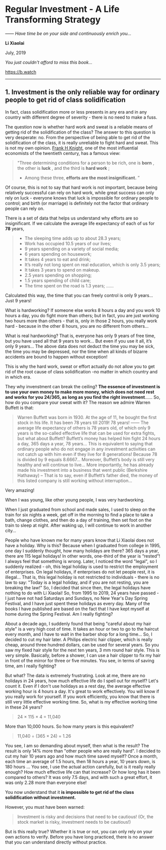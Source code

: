 # Regular Investment - A Life Transforming Strategy

*—— Have time be on your side and continuously enrich you...*

**Li Xiaolai**

July, 2019

*You just couldn't afford to miss this book...*

https://b.watch

---

## 1. Investment is the only reliable way for ordinary people to get rid of class solidification

In fact, class solidification more or less presents in any era and in any country with different degree of severity - there is no need to make a fuss.

The question now is whether hard work and sweat is a reliable means of getting rid of the solidification of the class? The answer to this question is very desperate: no. From the perspective of being able to get rid of the solidification of the class, it is really unreliable to fight hard and sweat. This is not my own opinion. [Frank H Knight](https://en.wikipedia.org/wiki/Frank_Knight), one of the most influential economists of the twentieth century, has a famous view:

> "Three determining conditions for a person to be rich, one is **born** , the other is **luck** , and the third is **hard work** ;
> - Among these three, **efforts are the most insignificant.** ”

Of course, this is not to say that hard work is not important, because being relatively successful can rely on hard work, while great success can only rely on luck - everyone knows that luck is impossible for ordinary people to control; and birth (or marriage) is definitely not the factor that ordinary people can rely on.

There is a set of data that helps us understand why efforts are so insignificant. If we calculate the average life expectancy of each of us for **78** years,

> - The sleeping time adds up to about 28.3 years;
> - Work has occupied 10.5 years of our lives;
> - 9 years spending on a variety of social media;
> - 6 years spending on housework;
> - It takes 4 years to eat and drink;
> - It’s really not long spent on real education, which is only 3.5 years;
> - It takes 3 years to spend on makeup.
> - 2.5 years spending on shopping;
> - 1.5 years spending  of child care;
> - The time spent on the road is 1.3 years;
> ......

Calculated this way, the time that you can freely control is only 9 years... Just 9 years!

What is hardworking? If someone else works 8 hours a day and you work 10 hours a day, you do fight more than others; but in fact, you are just working two hours more than others - that is, only in those 2 hours, you really work hard - because in the other 8 hours, you are no different from others...

What is real hardworking? That is, everyone has only 9 years of free time, but you have used all that 9 years to work... But even if you use it all, it’s only 9 years... The above data does not deduct the time you may be sick, the time you may be depressed, nor the time when all kinds of bizarre accidents are bound to happen without exception!

This is why the hard work, sweat or effort actually do not allow you to get rid of the root cause of class solidification -no matter in which country and in which era.

They why invenstment can break the ceiling? **The essence of investment is to use your own money to make more money, which does not need rest and works for you 24/365, as long as you find the right investment**...... So, how do you compare your sweat with it? The reason we admire Warren Buffett is that:


> Warren Buffett was born in 1930. At the age of 11, he bought the first stock in his life. It has been 78 years till 2019!
> 78 years! —— The average life expectancy of others is 78 years old, of which only 9 years is the so-called effective life that can be used for extra fights, but what about Buffett? Buffett’s money has helped him fight 24 hours a day, 365 days a year, 78 years...
> This is equivalent to saying that ordinary people who do not engage in any investment activities can not catch up with him even if they live for 8 generations! Because 78 is divided by 9 equals 8.6667...
> Moreover, Buffett’s body is still very healthy and will continue to live... More importantly, he has already made his investment into a business that went public (Berkshire Hathaway) – That is to say, even if Buffett’s father died, the money of this listed company is still working without interruption...

Very amazing!

When I was young, like other young people, I was very hardworking.

When I just graduated from school and made sales, I used to sleep on the train for six nights a week, get off in the morning to find a place to take a bath, change clothes, and then do a day of training, then set foot on the train to sleep at night. After waking up, I will continue to work in another city...

People who have known me for many years know that Li Xiaolai does  not have a holiday. Why is this? Because when I graduated from college in 1995, one day I suddenly thought, how many holidays are there? 365 days a year, there are 115 legal holidays! In other words, one-third of the year is “rested”! I always feel that something is wrong. Later, I noticed the word "legal", so I suddenly realized - oh, this legal holiday is used to restrict the employment of enterprises. On legal holidays, if enterprises do not let people rest, it is illegal... That is, this legal holiday is not restricted to individuals - there is no law to say: "Today is a legal holiday, and if you are not resting, you are breaking the law!" So, I decided that since then, the legal holidays have nothing to do with Li Xiaolai! So, from 1995 to 2019, 24 years have passed - I just have not had Saturdays and Sundays, no New Year's Day Spring Festival, and I have just spent these holidays as every day. Many of the books I have published are based on the fact that I have kept myself at home during the Spring Festival. Am I really fighting?

About a decade ago, I suddenly found that being "careful about my hair style" is a very high cost of time. It takes an hour or two to go to the haircut every month, and I have to wait in the barber shop for a long time... So, I decided to cut my hair later. A Philips electric hair clipper, which is really cheap, around three hundred dollars, can be used for several years. So you saw my fixed hair style for the next ten years, 3 mm round hair style. This is very simple. Basically, before a shower, I can use a hair clipper to fix my hair in front of the mirror for three or five minutes. You see, in terms of saving time, am I really fighting?

But what? The data is extremely frustrating. Look at me, there are no holidays in 24 years, how much effective life do I spell out for myself? Let's count it. Even if I don't use holidays as a rest day, the average effective working hour is 4 hours a day. It's great to work effectively. You will know if you really work for yourself. If you work efficiently, you know that there is still very little effective working time. So, what is my effective working time in these 24 years?

> 24 × 115 × 4 = 11,040

More than 10,000 hours. So how many years is this equivalent?

> 11,040 ÷ (365 × 24) = 1.26

You see, I am so demanding about myself, then what is the result? The result is only 14% more than "other people who are really hard". I decided to cut my hair 10 years ago and how much time saved myself? Once a month, each time an average of 1.5 hours, then 18 hours a year, 10 years down, is 180 hours ... You see, I use the actual action carefully, but is it really really enough? How much effective life can that increase? Or how long has it been compared to others? It was only 7.5 days, and with such a great effort, it was only 2.28 more than everyone else!

You now understand that it **is impossible to get rid of the class solidification without investment.**

However, you must have been warned:

> Investment is risky and decisions that need to be cautious! (Or, the stock market is risky, investment needs to be cautious!)

But is this really true? Whether it is true or not, you can only rely on your own actions to verify. Before you have long practiced, there is no answer that you can understand directly without practice.

